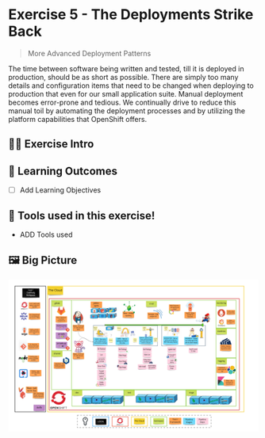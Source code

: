 # Exercise 5 - The Deployments Strike Back
> More Advanced Deployment Patterns

The time between software being written and tested, till it is deployed in production, should be as short as possible. There are simply too many details and configuration items that need to be changed when deploying to production that even for our small application suite. Manual deployment becomes error-prone and tedious. We continually drive to reduce this manual toil by automating the deployment processes and by utilizing the platform capabilities that OpenShift offers.

## 👨‍🍳 Exercise Intro

## 🔮 Learning Outcomes
- [ ] Add Learning Objectives

## 🔨 Tools used in this exercise!
* ADD Tools used

## 🖼️ Big Picture
![big-picture-complete](images/big-picture-complete.jpg)
